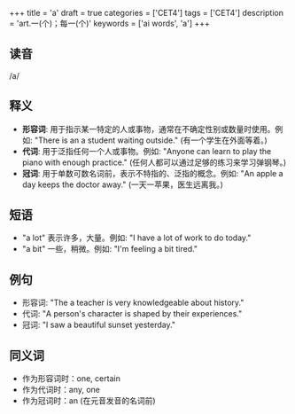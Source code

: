 +++
title = 'a'
draft = true
categories = ['CET4']
tags = ['CET4']
description = 'art.一(个)；每一(个)'
keywords = ['ai words', 'a']
+++

## 读音
/a/

## 释义
- **形容词**: 用于指示某一特定的人或事物，通常在不确定性别或数量时使用。例如: "There is an a student waiting outside." (有一个学生在外面等着。)
- **代词**: 用于泛指任何一个人或事物。例如: "Anyone can learn to play the piano with enough practice." (任何人都可以通过足够的练习来学习弹钢琴。)
- **冠词**: 用于单数可数名词前，表示不特指的、泛指的概念。例如: "An apple a day keeps the doctor away." (一天一苹果，医生远离我。)

## 短语
- "a lot" 表示许多，大量。例如: "I have a lot of work to do today."
- "a bit" 一些，稍微。例如: "I'm feeling a bit tired."

## 例句
- 形容词: "The a teacher is very knowledgeable about history."
- 代词: "A person's character is shaped by their experiences."
- 冠词: "I saw a beautiful sunset yesterday."

## 同义词
- 作为形容词时：one, certain
- 作为代词时：any, one
- 作为冠词时：an (在元音发音的名词前)
